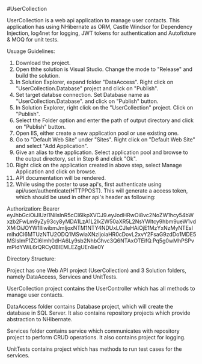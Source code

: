 #UserCollection

UserCollection is a web api application to manage user contacts. This application has using NHibernate as ORM, Castle Windsor for Dependency Injection, log4net for logging, JWT tokens for authentication and Autofixture & MOQ for unit tests. 

Usuage Guidelines:
1. Download the project.
2. Open thhe solution is Visual Studio. Change the mode to "Release" and build the solution.
3. In Solution Explorer, expand folder "DataAccess". Right click on "UserCollection.Database" project and click on "Publish".
4. Set target databse connection. Set Database name as "UserCollection.Database". and click on "Publish" button.
5. In Solution Explorer, right click on the "UserCollection" project. Click on "Publish".
6. Select the Folder option and enter the path of output directory and click on "Publish" button.
7. Open IIS, either create a new application pool or use existing one.
8. Go to "Default Web Site" under "Sites". Right click on "Default Web Site" and select "Add Application".
9. Give an alias to the application. Select application pool and browse to the output directory, set in Step 6 and click "Ok".
10. Right click on the application created in above step, select Manage Application and click on browse.
11. API documentation will be rendered.
12. While using the poster to use api's, first authenticate using api/user/authenticate(HTTPPOST). This will generate a access token, which should be used in other api's header as following:

Authorization: Bearer eyJhbGciOiJIUzI1NiIsInR5cCI6IkpXVCJ9.eyJodHRwOi8vc2NoZW1hcy54bWxzb2FwLm9yZy93cy8yMDA1LzA1L2lkZW50aXR5L2NsYWltcy9hbm9ueW1vdXMiOiJOYW1lIiwibmJmIjoxNTM1NTY4NDUxLCJleHAiOjE1MzYxNzMyNTEsImlhdCI6MTUzNTU2ODQ1MSwiaXNzIjoiaHR0cDovL2xvY2FsaG9zdDo1MDE5MSIsImF1ZCI6Imh0dHA6Ly9sb2NhbGhvc3Q6NTAxOTEifQ.Pq5g0wMhPSPvmPIdYWiL6rQRCy0BIEMLEZgUEr4ie0Y


Directory Structure: 

Project has one Web API project (UserCollection) and 3 Solution folders, namely DataAccess, Services and UnitTests.

UserCollection project contains the UserController which has all methods to manage user contacts.

DataAccess folder contains Database project, which will create the database in SQL Server.
It also contains repository projects which provide abstraction to NHibernate.

Services folder contains service which communicates with repository project to perform CRUD operations. It also contains project for logging.

UnitTests contains project which has methods to run test cases for the services.



